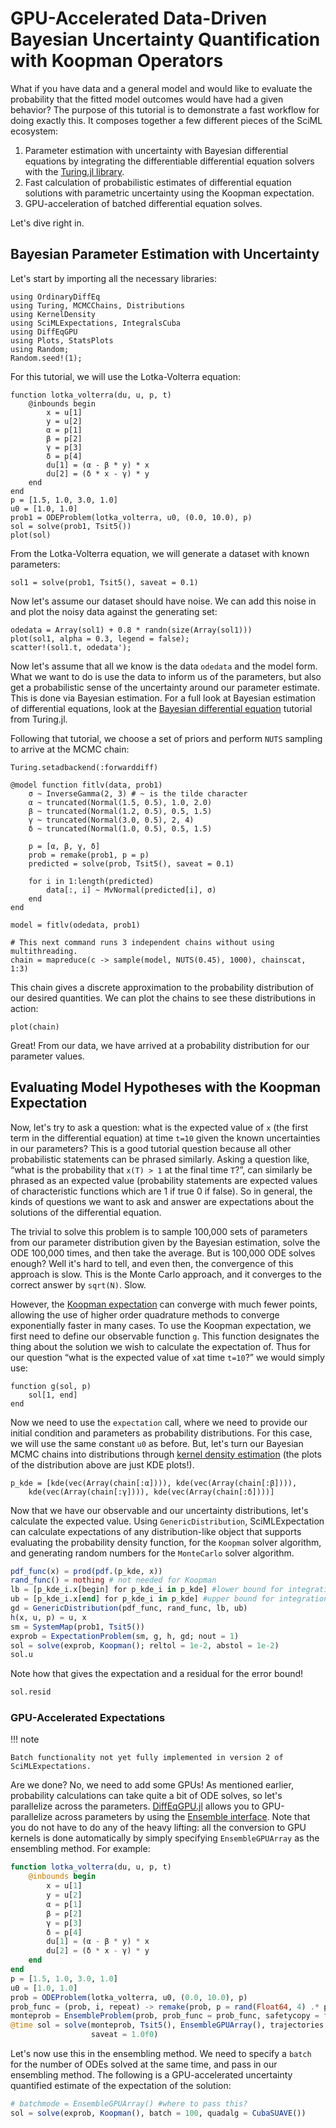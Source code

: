 # GPU-Accelerated Data-Driven Bayesian Uncertainty Quantification with Koopman Operators

What if you have data and a general model and would like to evaluate the
probability that the fitted model outcomes would have had a given behavior?
The purpose of this tutorial is to demonstrate a fast workflow for doing exactly
this. It composes together a few different pieces of the SciML ecosystem:

 1. Parameter estimation with uncertainty with Bayesian differential equations by
    integrating the differentiable differential equation solvers with the
    [Turing.jl library](https://turinglang.org/stable/).
 2. Fast calculation of probabilistic estimates of differential equation solutions
    with parametric uncertainty using the Koopman expectation.
 3. GPU-acceleration of batched differential equation solves.

Let's dive right in.

## Bayesian Parameter Estimation with Uncertainty

Let's start by importing all the necessary libraries:

```@example Bayesian
using OrdinaryDiffEq
using Turing, MCMCChains, Distributions
using KernelDensity
using SciMLExpectations, IntegralsCuba
using DiffEqGPU
using Plots, StatsPlots
using Random;
Random.seed!(1);
```

For this tutorial, we will use the Lotka-Volterra equation:

```@example Bayesian
function lotka_volterra(du, u, p, t)
    @inbounds begin
        x = u[1]
        y = u[2]
        α = p[1]
        β = p[2]
        γ = p[3]
        δ = p[4]
        du[1] = (α - β * y) * x
        du[2] = (δ * x - γ) * y
    end
end
p = [1.5, 1.0, 3.0, 1.0]
u0 = [1.0, 1.0]
prob1 = ODEProblem(lotka_volterra, u0, (0.0, 10.0), p)
sol = solve(prob1, Tsit5())
plot(sol)
```

From the Lotka-Volterra equation, we will generate a dataset with known parameters:

```@example Bayesian
sol1 = solve(prob1, Tsit5(), saveat = 0.1)
```

Now let's assume our dataset should have noise. We can add this noise in and
plot the noisy data against the generating set:

```@example Bayesian
odedata = Array(sol1) + 0.8 * randn(size(Array(sol1)))
plot(sol1, alpha = 0.3, legend = false);
scatter!(sol1.t, odedata');
```

Now let's assume that all we know is the data `odedata` and the model form.
What we want to do is use the data to inform us of the parameters, but also
get a probabilistic sense of the uncertainty around our parameter estimate. This
is done via Bayesian estimation. For a full look at Bayesian estimation of
differential equations, look at the [Bayesian differential equation](https://turinglang.org/stable/tutorials/10-bayesian-differential-equations/)
tutorial from Turing.jl.

Following that tutorial, we choose a set of priors and perform `NUTS` sampling
to arrive at the MCMC chain:

```@example Bayesian
Turing.setadbackend(:forwarddiff)

@model function fitlv(data, prob1)
    σ ~ InverseGamma(2, 3) # ~ is the tilde character
    α ~ truncated(Normal(1.5, 0.5), 1.0, 2.0)
    β ~ truncated(Normal(1.2, 0.5), 0.5, 1.5)
    γ ~ truncated(Normal(3.0, 0.5), 2, 4)
    δ ~ truncated(Normal(1.0, 0.5), 0.5, 1.5)

    p = [α, β, γ, δ]
    prob = remake(prob1, p = p)
    predicted = solve(prob, Tsit5(), saveat = 0.1)

    for i in 1:length(predicted)
        data[:, i] ~ MvNormal(predicted[i], σ)
    end
end

model = fitlv(odedata, prob1)

# This next command runs 3 independent chains without using multithreading.
chain = mapreduce(c -> sample(model, NUTS(0.45), 1000), chainscat, 1:3)
```

This chain gives a discrete approximation to the probability distribution of our
desired quantities. We can plot the chains to see these distributions in action:

```@example Bayesian
plot(chain)
```

Great! From our data, we have arrived at a probability distribution for
our parameter values.

## Evaluating Model Hypotheses with the Koopman Expectation

Now, let's try to ask a question: what is the expected value of `x` (the first
term in the differential equation) at time `t=10` given the known uncertainties
in our parameters? This is a good tutorial question because all other probabilistic
statements can be phrased similarly. Asking a question like, “what is the probability
that `x(T) > 1` at the final time `T`?”, can similarly be phrased as an expected
value (probability statements are expected values of characteristic functions
which are 1 if true 0 if false). So in general, the kinds of questions we want
to ask and answer are expectations about the solutions of the differential equation.

The trivial to solve this problem is to sample 100,000 sets of parameters from
our parameter distribution given by the Bayesian estimation, solve the ODE
100,000 times, and then take the average. But is 100,000 ODE solves enough?
Well it's hard to tell, and even then, the convergence of this approach is slow.
This is the Monte Carlo approach, and it converges to the correct answer by
`sqrt(N)`. Slow.

However, the [Koopman expectation](https://arxiv.org/abs/2008.08737) can converge
with much fewer points, allowing the use of higher order quadrature methods to
converge exponentially faster in many cases. To use the Koopman expectation,
we first need to define our observable function `g`. This function designates the
thing about the solution we wish to calculate the expectation of. Thus for our
question “what is the expected value of `x`at time `t=10`?” we would simply use:

```@example Bayesian
function g(sol, p)
    sol[1, end]
end
```

Now we need to use the `expectation` call, where we need to provide our initial
condition and parameters as probability distributions. For this case, we will use
the same constant `u0` as before. But, let's turn our Bayesian MCMC chains into
distributions through [kernel density estimation](https://github.com/JuliaStats/KernelDensity.jl)
(the plots of the distribution above are just KDE plots!).

```@example Bayesian
p_kde = [kde(vec(Array(chain[:α]))), kde(vec(Array(chain[:β]))),
    kde(vec(Array(chain[:γ]))), kde(vec(Array(chain[:δ])))]
```

Now that we have our observable and our uncertainty distributions, let's calculate
the expected value. Using `GenericDistribution`, SciMLExpectation can calculate expectations
of any distribution-like object that supports evaluating the probability density function,
for the `Koopman` solver algorithm, and generating random numbers for the `MonteCarlo` solver algorithm.

```julia
pdf_func(x) = prod(pdf.(p_kde, x))
rand_func() = nothing # not needed for Koopman
lb = [p_kde_i.x[begin] for p_kde_i in p_kde] #lower bound for integration
ub = [p_kde_i.x[end] for p_kde_i in p_kde] #upper bound for integration
gd = GenericDistribution(pdf_func, rand_func, lb, ub)
h(x, u, p) = u, x
sm = SystemMap(prob1, Tsit5())
exprob = ExpectationProblem(sm, g, h, gd; nout = 1)
sol = solve(exprob, Koopman(); reltol = 1e-2, abstol = 1e-2)
sol.u
```

Note how that gives the expectation and a residual for the error bound!

```julia
sol.resid
```

### GPU-Accelerated Expectations

!!! note
    
    Batch functionality not yet fully implemented in version 2 of SciMLExpectations.

Are we done? No, we need to add some GPUs! As mentioned earlier, probability
calculations can take quite a bit of ODE solves, so let's parallelize across
the parameters. [DiffEqGPU.jl](https://github.com/SciML/DiffEqGPU.jl) allows you
to GPU-parallelize across parameters by using the
[Ensemble interface](https://docs.sciml.ai/DiffEqDocs/stable/features/ensemble/). Note that
you do not have to do any of the heavy lifting: all the conversion to GPU
kernels is done automatically by simply specifying `EnsembleGPUArray` as the
ensembling method. For example:

```julia
function lotka_volterra(du, u, p, t)
    @inbounds begin
        x = u[1]
        y = u[2]
        α = p[1]
        β = p[2]
        γ = p[3]
        δ = p[4]
        du[1] = (α - β * y) * x
        du[2] = (δ * x - γ) * y
    end
end
p = [1.5, 1.0, 3.0, 1.0]
u0 = [1.0, 1.0]
prob = ODEProblem(lotka_volterra, u0, (0.0, 10.0), p)
prob_func = (prob, i, repeat) -> remake(prob, p = rand(Float64, 4) .* p)
monteprob = EnsembleProblem(prob, prob_func = prob_func, safetycopy = false)
@time sol = solve(monteprob, Tsit5(), EnsembleGPUArray(), trajectories = 10_000,
                  saveat = 1.0f0)
```

Let's now use this in the ensembling method. We need to specify a `batch` for the
number of ODEs solved at the same time, and pass in our ensembling method. The
following is a GPU-accelerated uncertainty quantified estimate of the expectation
of the solution:

```julia
# batchmode = EnsembleGPUArray() #where to pass this?
sol = solve(exprob, Koopman(), batch = 100, quadalg = CubaSUAVE())
```
